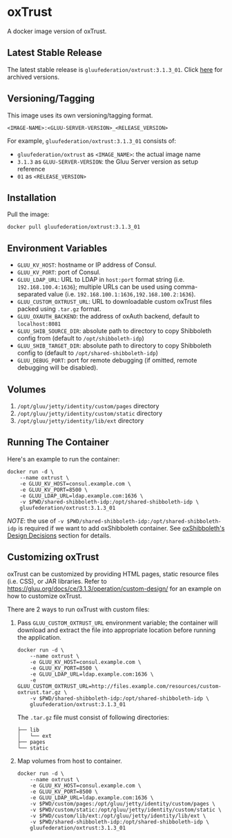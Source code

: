 # oxTrust

A docker image version of oxTrust.

## Latest Stable Release

The latest stable release is `gluufederation/oxtrust:3.1.3_01`. Click [here](./CHANGES.md) for archived versions.

## Versioning/Tagging

This image uses its own versioning/tagging format.

    <IMAGE-NAME>:<GLUU-SERVER-VERSION>_<RELEASE_VERSION>

For example, `gluufederation/oxtrust:3.1.3_01` consists of:

- `gluufederation/oxtrust` as `<IMAGE_NAME>`: the actual image name
- `3.1.3` as `GLUU-SERVER-VERSION`: the Gluu Server version as setup reference
- `01` as `<RELEASE_VERSION>`

## Installation

Pull the image:

    docker pull gluufederation/oxtrust:3.1.3_01

## Environment Variables

- `GLUU_KV_HOST`: hostname or IP address of Consul.
- `GLUU_KV_PORT`: port of Consul.
- `GLUU_LDAP_URL`: URL to LDAP in `host:port` format string (i.e. `192.168.100.4:1636`); multiple URLs can be used using comma-separated value (i.e. `192.168.100.1:1636,192.168.100.2:1636`).
- `GLUU_CUSTOM_OXTRUST_URL`: URL to downloadable custom oxTrust files packed using `.tar.gz` format.
- `GLUU_OXAUTH_BACKEND`: the address of oxAuth backend, default to `localhost:8081`
- `GLUU_SHIB_SOURCE_DIR`: absolute path to directory to copy Shibboleth config from (default to `/opt/shibboleth-idp`)
- `GLUU_SHIB_TARGET_DIR`: absolute path to directory to copy Shibboleth config to (default to `/opt/shared-shibboleth-idp`)
- `GLUU_DEBUG_PORT`: port for remote debugging (if omitted, remote debugging will be disabled).

## Volumes

1. `/opt/gluu/jetty/identity/custom/pages` directory
2. `/opt/gluu/jetty/identity/custom/static` directory
3. `/opt/gluu/jetty/identity/lib/ext` directory

## Running The Container

Here's an example to run the container:

```
docker run -d \
    --name oxtrust \
    -e GLUU_KV_HOST=consul.example.com \
    -e GLUU_KV_PORT=8500 \
    -e GLUU_LDAP_URL=ldap.example.com:1636 \
    -v $PWD/shared-shibboleth-idp:/opt/shared-shibboleth-idp \
    gluufederation/oxtrust:3.1.3_01
```

*NOTE*: the use of `-v $PWD/shared-shibboleth-idp:/opt/shared-shibboleth-idp` is required if we want to add oxShibboleth container.
See [oxShibboleth's Design Decisions](https://github.com/GluuFederation/docker-oxshibboleth/tree/3.1.3#design-decisions) section for details.

## Customizing oxTrust

oxTrust can be customized by providing HTML pages, static resource files (i.e. CSS), or JAR libraries.
Refer to https://gluu.org/docs/ce/3.1.3/operation/custom-design/ for an example on how to customize oxTrust.

There are 2 ways to run oxTrust with custom files:

1.  Pass `GLUU_CUSTOM_OXTRUST_URL` environment variable; the container will download and extract the file into
    appropriate location before running the application.

    ```
    docker run -d \
        --name oxtrust \
        -e GLUU_KV_HOST=consul.example.com \
        -e GLUU_KV_PORT=8500 \
        -e GLUU_LDAP_URL=ldap.example.com:1636 \
        -e GLUU_CUSTOM_OXTRUST_URL=http://files.example.com/resources/custom-oxtrust.tar.gz \
        -v $PWD/shared-shibboleth-idp:/opt/shared-shibboleth-idp \
        gluufederation/oxtrust:3.1.3_01
    ```

    The `.tar.gz` file must consist of following directories:

    ```
    ├── lib
    │   └── ext
    ├── pages
    └── static
    ```

2.  Map volumes from host to container.

    ```
    docker run -d \
        --name oxtrust \
        -e GLUU_KV_HOST=consul.example.com \
        -e GLUU_KV_PORT=8500 \
        -e GLUU_LDAP_URL=ldap.example.com:1636 \
        -v $PWD/custom/pages:/opt/gluu/jetty/identity/custom/pages \
        -v $PWD/custom/static:/opt/gluu/jetty/identity/custom/static \
        -v $PWD/custom/lib/ext:/opt/gluu/jetty/identity/lib/ext \
        -v $PWD/shared-shibboleth-idp:/opt/shared-shibboleth-idp \
        gluufederation/oxtrust:3.1.3_01
    ```
